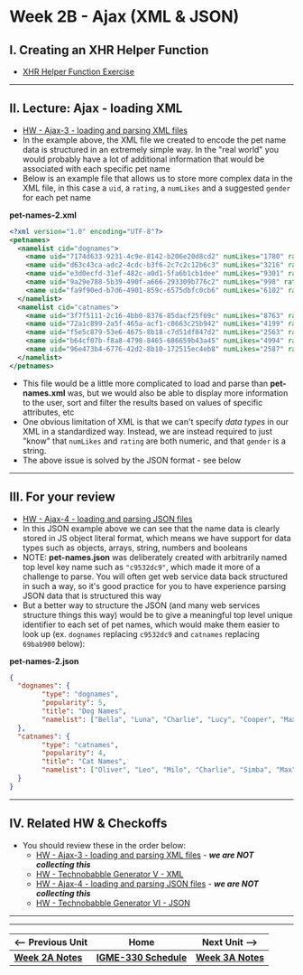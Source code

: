 # Week 2B - Ajax (XML & JSON)

## I. Creating an XHR Helper Function

- [XHR Helper Function Exercise](https://github.com/tonethar/IGME-330-Master/blob/master/notes/HW-xhr-helper-function.md)

<hr>
  
## II. Lecture: Ajax - loading XML

- [HW - Ajax-3 - loading and parsing XML files](https://github.com/tonethar/IGME-330-Master/blob/master/notes/HW-ajax-3.md)
- In the example above, the XML file we created to encode the pet name data is structured in an extremely simple way. In the "real world" you would probably have a lot of additional information that would be associated with each specific pet name
- Below is an example file that allows us to store more complex data in the XML file, in this case a `uid`, a `rating`, a `numLikes` and a suggested `gender` for each pet name

**pet-names-2.xml**
```xml
<?xml version="1.0" encoding="UTF-8"?>
<petnames>
  <namelist cid="dognames">
  	<name uid="7174d633-9231-4c9e-8142-b206e20d8cd2" numLikes="1780" rating="5" gender="female">Bella</name>
  	<name uid="d63c43ca-adc2-4cdc-b3f6-2c7c2c12b6c3" numLikes="3216" rating="5" gender="female">Luna</name>
  	<name uid="e3d0ecfd-31ef-482c-a0d1-5fa6b1cb1dee" numLikes="9301" rating="4" gender="both">Charlie</name>
  	<name uid="9a29e788-5b39-490f-a666-293309b776c2" numLikes="998" rating="4" gender="female">Lucy</name>
  	<name uid="fa9f90ed-b7d6-4901-859c-6575dbfc0cb6" numLikes="6102" rating="3" gender="both">Cooper</name>
  </namelist>
  <namelist cid="catnames">
  	<name uid="3f7f5111-2c16-4bb0-8376-85dacf25f69c" numLikes="8763" rating="5" gender="male">Oliver</name>
  	<name uid="72a1c899-2a5f-465a-acf1-c8663c25b942" numLikes="4199" rating="5" gender="male">Leo</name>
  	<name uid="f5e5c879-53e6-4675-8b18-c7d51df847d2" numLikes="2563" rating="4" gender="both">Milo</name>
  	<name uid="b64cf07b-f8a8-4798-8465-686659b43a45" numLikes="4994" rating="4" gender="both">Charlie</name>
  	<name uid="96e473b4-6776-42d2-8b10-172515ec4eb8" numLikes="2587" rating="5" gender="both">Simba</name>
  </namelist>
</petnames>
```

- This file would be a little more complicated to load and parse than **pet-names.xml** was, but we would also be able to display more information to the user, sort and filter the results based on values of specific attributes, etc
- One obvious limitation of XML is that we can't specify *data types* in our XML in a standardized way. Instead, we are instead required to just "know" that `numLikes` and `rating` are both numeric, and that `gender` is a string. 
- The above issue is solved by the JSON format - see below

<hr>

## III. For your review

- [HW - Ajax-4 - loading and parsing JSON files](https://github.com/tonethar/IGME-330-Master/blob/master/notes/HW-ajax-4.md)
- In this JSON example above we can see that the name data is clearly stored in JS object literal format, which means we have support for data types such as objects, arrays, string, numbers and booleans
- NOTE: **pet-names.json** was deliberately created with arbitrarily named top level key name such as `"c9532dc9"`, which made it more of a challenge to parse. You will often get web service data back structured in such a way, so it's good practice for you to have experience parsing JSON data that is structured this way 
- But a better way to structure the JSON (and many web services structure things this way) would be to give a meaningful top level unique identifier to each set of pet names, which would make them easier to look up (ex. `dognames` replacing `c9532dc9` and `catnames` replacing `69bab900` below):

**pet-names-2.json**

```json
{
  "dognames": {
		"type": "dognames",
		"popularity": 5,
		"title": "Dog Names",
		"namelist": ["Bella", "Luna", "Charlie", "Lucy", "Cooper", "Max", "Bailey", "Daisy", "Sadie", "Lola", "Buddy", "Molly", "Stella", "Tucker", "Bear", "Zoey", "Duke", "Harley", "Maggie", "Jax"]
  },
  "catnames": {
		"type": "catnames",
		"popularity": 4,
		"title": "Cat Names",
		"namelist": ["Oliver", "Leo", "Milo", "Charlie", "Simba", "Max", "Jack", "Loki", "Tiger", "Jasper", "Ollie", "Oscar", "George", "Buddy", "Toby", "Smokey", "Finn", "Felix", "Simon", "Shadow"]
  }
}
```

<hr>

## IV. Related HW & Checkoffs
- You should review these in the order below:
  - [HW - Ajax-3 - loading and parsing XML files](https://github.com/tonethar/IGME-330-Master/blob/master/notes/HW-ajax-3.md) - ***we are NOT collecting this***
  - [HW - Technobabble Generator V - XML](https://github.com/tonethar/IGME-330-Master/blob/master/notes/HW-technobabble-5.md)
  - [HW - Ajax-4 - loading and parsing JSON files](https://github.com/tonethar/IGME-330-Master/blob/master/notes/HW-ajax-4.md) - ***we are NOT collecting this***
  - [HW - Technobabble Generator VI - JSON](https://github.com/tonethar/IGME-330-Master/blob/master/notes/HW-technobabble-6.md)


<hr><hr>

| <-- Previous Unit | Home | Next Unit -->
| --- | --- | --- 
| [**Week 2A Notes**](02A.md)     |  [**IGME-330 Schedule**](../schedule.md) | [**Week 3A Notes**](03A.md) 
